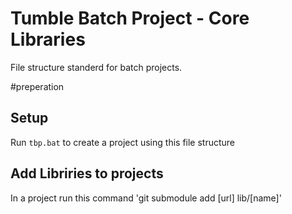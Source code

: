 # Tumble Batch Project - Core Libraries

File structure standerd for batch projects.

#preperation


## Setup
Run `tbp.bat` to create a project using this file structure

## Add Libriries to projects
In a project run this command
'git submodule add [url] lib/[name]'
